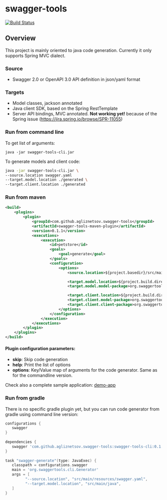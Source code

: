 # swagger-tools

[![Build Status](https://travis-ci.org/agliznetsov/swagger-tools.svg?branch=master)](https://travis-ci.org/agliznetsov/swagger-tools)

## Overview

This project is mainly oriented to java code generation. Currently it only supports Spring MVC dialect.

### Source

- Swagger 2.0 or OpenAPI 3.0 API definition in json/yaml format 

### Targets

- Model classes, jackson annotated
- Java client SDK, based on the Spring RestTemplate
- Server API bindings, MVC annotated. **Not working yet!** because of the Spring issue (https://jira.spring.io/browse/SPR-11055)

### Run from command line  

To get list of arguments:

`java -jar swagger-tools-cli.jar`

To generate models and client code:

```sh
java -jar swagger-tools-cli.jar \
--source.location swagger.yaml
--target.model.location ./generated \
--target.client.location ./generated
```

### Run from maven

```xml
<build>
    <plugins>
        <plugin>
            <groupId>com.github.agliznetsov.swagger-tools</groupId>
            <artifactId>swagger-tools-maven-plugin</artifactId>
            <version>0.1.1</version>
            <executions>
                <execution>
                    <id>petstore</id>
                    <goals>
                        <goal>generate</goal>
                    </goals>
                    <configuration>
                        <options>
                            <source.location>${project.basedir}/src/main/resources/petstore.yaml</source.location>

                            <target.model.location>${project.build.directory}/generated-sources/swagger</target.model.location>
                            <target.model.model-package>org.swaggertools.demo.model</target.model.model-package>

                            <target.client.location>${project.build.directory}/generated-sources/swagger</target.client.location>
                            <target.client.model-package>org.swaggertools.demo.model</target.client.model-package>
                            <target.client.client-package>org.swaggertools.demo.client</target.client.client-package>
                        </options>
                    </configuration>
                </execution>
            </executions>
        </plugin>
    </plugins>
</build>
```

#### Plugin configuration parameters:
- **skip**: Skip code generation
- **help**: Print the list of options
- **options**: Key/Value map of arguments for the code generator. Same as for the commandline version. 

Check also a complete sample application: [demo-app](demo-app)

### Run from gradle

There is no specific gradle plugin yet, but you can run code generator from gradle using command line version:

```groovy
configurations {
   swagger
}
 
dependencies {
   swagger 'com.github.agliznetsov.swagger-tools:swagger-tools-cli:0.1.1'
}
 
task "swagger-generate"(type: JavaExec) {
   classpath = configurations.swagger
   main = 'org.swaggertools.cli.Generator'
   args = [
         "--source.location", "src/main/resources/swagger.yaml",
         "--target.model.location", "src/main/java",
   ]
}
```